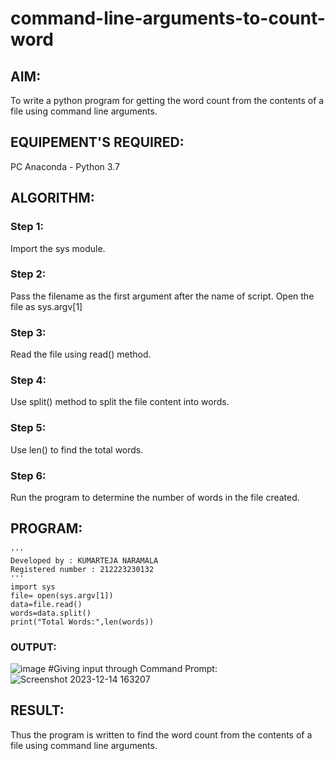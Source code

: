 # command-line-arguments-to-count-word
## AIM:
To write a python program for getting the word count from the contents of a file using command line arguments.
## EQUIPEMENT'S REQUIRED: 
PC
Anaconda - Python 3.7
## ALGORITHM: 
### Step 1:
Import the sys module.
### Step 2: 
 Pass the filename as the first argument after the name of script. Open the file as sys.argv[1]
### Step 3: 
Read the file using read() method.
### Step 4:  
Use split() method to split the file content into words.
### Step 5: 
Use len() to find the total words.
### Step 6: 
Run the program to determine the number of words in the file created.
## PROGRAM:
```
'''
Developed by : KUMARTEJA NARAMALA
Registered number : 212223230132
'''
import sys
file= open(sys.argv[1])
data=file.read()
words=data.split()
print("Total Words:",len(words))
```
### OUTPUT:
![image](https://github.com/KumarTeja751/command-line-arguments-to-count-word/assets/144947756/4d2317ba-6bca-4327-9697-62ae8d770dcd)
#Giving input through Command Prompt:
![Screenshot 2023-12-14 163207](https://github.com/saiganesh2006/command-line-arguments-to-count-word/assets/145742342/1688f8c4-5b99-4d5e-a6f8-78915d7f4da8)
## RESULT:
Thus the program is written to find the word count from the contents of a file using command line arguments.
